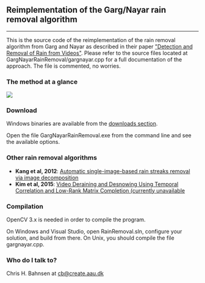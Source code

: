 ## Reimplementation of the Garg/Nayar rain removal algorithm
---

This is the source code of the reimplementation of the rain removal algorithm from Garg and Nayar as described in their paper ["Detection and Removal of Rain from Videos"](https://ieeexplore.ieee.org/abstract/document/1315077/). 
Please refer to the source files located at GargNayarRainRemoval/gargnayar.cpp for a full documentation of the approach. The file is commented, no worries.

### The method at a glance
![](https://bitbucket.org/aauvap/rainremoval/raw/76c840def005e450ca1c6ca6eff84ecbbf7bea42/GargNayarOverview.png)

### Download
Windows binaries are available from the [downloads section](https://bitbucket.org/aauvap/rainremoval/downloads/).

Open the file GargNayarRainRemoval.exe from the command line and see the available options.

### Other rain removal algorithms

* **Kang et al, 2012**: [Automatic single-image-based rain streaks removal via image decomposition](http://www.ee.nthu.edu.tw/cwlin/Rain_Removal/Rain_Removal.htm)
* **Kim et al, 2015**: [Video Deraining and Desnowing Using Temporal Correlation and Low-Rank Matrix Completion (currently unavailable](http://mcl.korea.ac.kr/deraining/)


### Compilation
OpenCV 3.x is needed in order to compile the program.

On Windows and Visual Studio, open RainRemoval.sln, configure your solution, and build from there. 
On Unix, you should compile the file gargnayar.cpp.


### Who do I talk to?
Chris H. Bahnsen at cb@create.aau.dk
